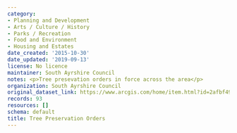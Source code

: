 ```yaml
---
category:
- Planning and Development
- Arts / Culture / History
- Parks / Recreation
- Food and Environment
- Housing and Estates
date_created: '2015-10-30'
date_updated: '2019-09-13'
license: No licence
maintainer: South Ayrshire Council
notes: <p>Tree presevation orders in force across the area</p>
organization: South Ayrshire Council
original_dataset_link: https://www.arcgis.com/home/item.html?id=2afbf49fd8514e8aa67fa6a6eceeaf86
records: 93
resources: []
schema: default
title: Tree Preservation Orders
---
```

